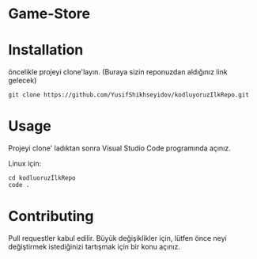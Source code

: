 # Game-Store

# Installation

öncelikle projeyi clone'layın. (Buraya sizin reponuzdan aldığınız link gelecek)

` git clone https://github.com/YusifShikhseyidov/kodluyoruzIlkRepo.git `

# Usage 

Projeyi clone' ladıktan sonra Visual Studio Code programında açınız. 

Linux için: 

``` 
cd kodluoruzİlkRepo 
code . 
```
# Contributing

Pull requestler kabul edilir. Büyük değişiklikler için, lütfen önce neyi değiştirmek istediğinizi tartışmak için bir konu açınız.
